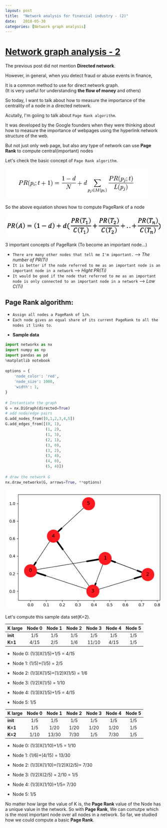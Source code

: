 ```yaml
---
layout: post
title:  "Network analysis for financial industry - (2)"
date:   2018-05-30
categories: [Network graph analysis]
---
```


# [Network graph analysis - 2](https://en.wikipedia.org/wiki/Social_network_analysis)

The previous post did not mention **Directed network**. 

However, in general, when you detect fraud or abuse events in finance, 

It is a common method to use for direct network graph.  
(It is very useful for understanding **the flow of money** and others)

So today, I want to talk about how to measure the importance of the centrality of a node in a directed netowrk. 

Acutally, I'm goiing to talk about `Page Rank algorithm`. 

It was developed by the Google founders when they were thinking about how to measure the importance of webpages using the hyperlink network structure of the web.

But not just only web page, but also any type of network can use **Page Rank** to compute central(important) nodes 

Let's check the basic concept of `Page Rank algorithm`. 

![screenshot_1](/static/img/page_rank.jpg)

So the above equiation shows how to compute PageRank of a node 

![screenshot_2](/static/img/page_rank_2.jpg)

3 important concepts of PageRank (To become an important node...)

*  `There are many other nodes that tell me I'm important.` --> _The number of PR(Ti)_
*  `It is better if the node referred to me as an important node is an important node in a network` --> _Hight PR(Ti)_
*  `It would be good if the node that referred to me as an important node is only connected to an important node in a network` --> _Low C(Ti)_

## Page Rank algorithm:

*  `Assign all nodes a PageRank of 1/n`.
*  `Each node gives an equal share of its current PageRank to all the nodes it links to`. 

+ **Sample data**

~~~python
import networkx as nx
import numpy as np
import pandas as pd
%matplotlib notebook

options = {
    'node_color': 'red',
    'node_size': 1000,
    'width': 1,
}

# Instantiate the graph
G = nx.DiGraph(directed=True)
# add node/edge pairs
G.add_nodes_from([0,1,2,3,4,5])
G.add_edges_from([(0, 1),
                  (1, 2),
                  (1, 3),
                  (2, 1),
                  (3, 0), 
                  (3, 2),
                  (3, 4),
                  (4, 0),
                  (5, 4)])

# draw the network G
nx.draw_networkx(G, arrows=True, **options)
~~~

![screenshot_3](/static/img/Digraph.jpg)

Let's compute this sample data set(K=2). 

|  <center>K large</center> |  <center>Node 0</center> |  <center>Node 1</center> |  <center>Node 2</center> |  <center>Node 3</center> |<center>Node 4</center> | <center>Node 5</center> |
|:--------|:--------:|--------:|:--------|:--------:|--------:|--------:|
|**init** | <center> 1/5 </center> | <center> 1/5 </center> |<center> 1/5 </center> | <center> 1/5 </center>  | <center> 1/5 </center> |<center> 1/5 </center> |
|**K=1** | <center> 4/15 </center> | <center> 2/5 </center> |<center> 1/6 </center> | <center> 11/10 </center>  | <center> 4/15 </center> |<center> 1/5 </center> |

* Node 0:  (1/3)X(1/5)+1/5 = 4/15 

* Node 1:  (1/5)+(1/5) = 2/5 

* Node 2:  (1/3)X(1/5)+(1/2)X(1/5) = 1/6

* Node 3:  (1/2)X(1/5) = 1/10

* Node 4:  (1/3)X(1/5)+1/5 = 4/15

* Node 5:   1/5


| <center>K large</center> |  <center>Node 0</center> |  <center>Node 1</center> |  <center>Node 2</center> |  <center>Node 3</center> |<center>Node 4</center> |  <center>Node 5</center> |
|:--------|:--------:|--------:|:--------|:--------:|--------:|--------:|
|**init** | <center> 1/5 </center> | <center> 1/5 </center> |<center> 1/5 </center> | <center> 1/5 </center>  | <center> 1/5 </center> |<center> 1/5 </center> |
|**K=1** | <center> 1/5 </center> | <center> 1/20 </center> |<center> 1/20 </center> | <center> 1/20 </center>  | <center> 1/20 </center> |<center> 1/5 </center> |
|**K=2** | <center> 1/10  </center> | <center> 13/30   </center> |<center> 7/30  </center> | <center> 1/5  </center>  | <center> 7/30  </center> |<center> 1/5 </center> |

* Node 0:  (1/3)X(1/10)+1/5 = 1/10 

* Node 1:  (1/6)+(4/15) = 13/30 

* Node 2:  (1/3)X(1/10)+(1/2)X(2/5)= 7/30

* Node 3:  (1/2)X(2/5) = 2/10 = 1/5

* Node 4:  (1/3)X(1/10)+1/5= 7/30

* Node 5:   1/5

No matter how large the value of K is, the **Page Rank** value of the Node has a unique value in the network.
So with **Page Rank**, We can comutpe which is the most important node over all nodes in a network. 
So far, we studied how we could compute a basic **Page Rank**.


